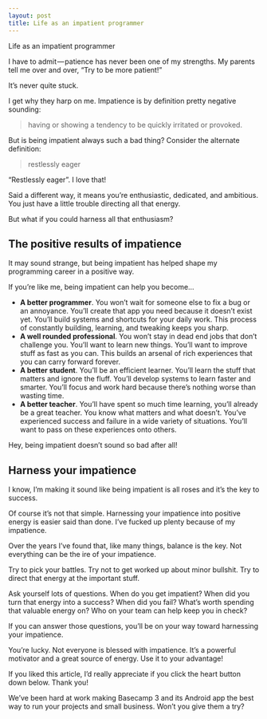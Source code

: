 ```yaml
---
layout: post
title: Life as an impatient programmer
---
```


Life as an impatient programmer

I have to admit — patience has never been one of my strengths. My parents tell me over and over, “Try to be more patient!”

It’s never quite stuck.

I get why they harp on me. Impatience is by definition pretty negative sounding:

> having or showing a tendency to be quickly irritated or provoked.

But is being impatient always such a bad thing? Consider the alternate definition:

> restlessly eager

“Restlessly eager”. I love that!

Said a different way, it means you’re enthusiastic, dedicated, and ambitious. You just have a little trouble directing all that energy.

But what if you could harness all that enthusiasm?

## The positive results of impatience
It may sound strange, but being impatient has helped shape my programming career in a positive way.

If you’re like me, being impatient can help you become…

* **A better programmer**. You won’t wait for someone else to fix a bug or an annoyance. You’ll create that app you need because it doesn’t exist yet. You’ll build systems and shortcuts for your daily work. This process of constantly building, learning, and tweaking keeps you sharp.
* **A well rounded professional**. You won’t stay in dead end jobs that don’t challenge you. You’ll want to learn new things. You’ll want to improve stuff as fast as you can. This builds an arsenal of rich experiences that you can carry forward forever.
* **A better student**. You’ll be an efficient learner. You’ll learn the stuff that matters and ignore the fluff. You’ll develop systems to learn faster and smarter. You’ll focus and work hard because there’s nothing worse than wasting time.
* **A better teacher**. You’ll have spent so much time learning, you’ll already be a great teacher. You know what matters and what doesn’t. You’ve experienced success and failure in a wide variety of situations. You’ll want to pass on these experiences onto others.

Hey, being impatient doesn’t sound so bad after all!

## Harness your impatience
I know, I’m making it sound like being impatient is all roses and it’s the key to success.

Of course it’s not that simple. Harnessing your impatience into positive energy is easier said than done. I’ve fucked up plenty because of my impatience.

Over the years I’ve found that, like many things, balance is the key. Not everything can be the ire of your impatience.

Try to pick your battles. Try not to get worked up about minor bullshit. Try to direct that energy at the important stuff.

Ask yourself lots of questions. When do you get impatient? When did you turn that energy into a success? When did you fail? What’s worth spending that valuable energy on? Who on your team can help keep you in check?

If you can answer those questions, you’ll be on your way toward harnessing your impatience.

You’re lucky. Not everyone is blessed with impatience. It’s a powerful motivator and a great source of energy. Use it to your advantage!

If you liked this article, I’d really appreciate if you click the heart button down below. Thank you!

We’ve been hard at work making Basecamp 3 and its Android app the best way to run your projects and small business. Won’t you give them a try?